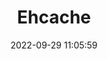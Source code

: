 ---
title: Ehcache
date: 2022-09-29 11:05:59
summary: Ehcache
tags:
categories:
img: https://cdn.jsdelivr.net/gh/GoldArowana/static_source@main/images/cover/co173-m.jpg
tinyImg: https://cdn.jsdelivr.net/gh/GoldArowana/static_source@main/images/tiny/cover/co173.jpg
---